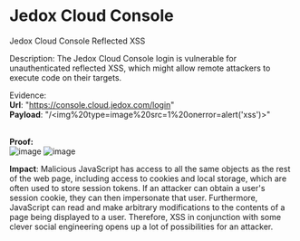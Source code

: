 # Jedox Cloud Console
Jedox Cloud Console Reflected XSS

Description:
The Jedox Cloud Console login is vulnerable for unauthenticated reflected XSS, which might allow remote attackers to execute code on their targets.

Evidence:<br>
<strong>Url</strong>: "https://console.cloud.jedox.com/login"
<br><strong>Payload</strong>: "/<img%20type=image%20src=1%20onerror=alert('xss')>"

<br><strong>Proof:</strong><br>
![image](https://user-images.githubusercontent.com/121053557/224050295-a153f229-8b91-4255-95d3-1d90c7729cfa.png)
![image](https://user-images.githubusercontent.com/121053557/224050606-d6357ec3-5a7e-44e3-b3e9-b4cf1a866935.png)


<strong>Impact</strong>:
Malicious JavaScript has access to all the same objects as the rest of the web page, including access to cookies and local storage, which are often used to store session tokens. If an attacker can obtain a user's session cookie, they can then impersonate that user.
Furthermore, JavaScript can read and make arbitrary modifications to the contents of a page being displayed to a user. Therefore, XSS in conjunction with some clever social engineering opens up a lot of possibilities for an attacker.
